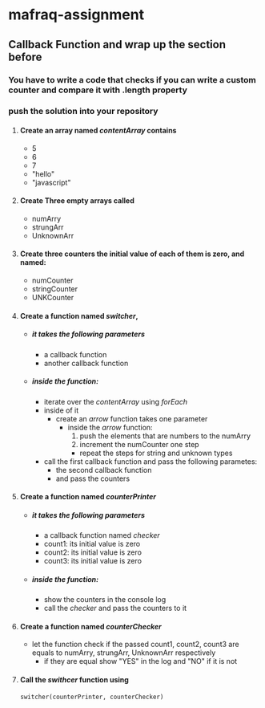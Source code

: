 # mafraq-assignment
## Callback Function and wrap up the section before
### You have to write a code that checks if you can write a custom counter and compare it with .length property
### push the solution into your repository

1. #### Create an array named _contentArray_ contains
   * 5
   * 6
   * 7
   * "hello"
   * "javascript"

1. ####  Create Three  empty arrays called
   * numArry
   * strungArr
   * UnknownArr

1. ####  Create three counters the initial value of each of them is zero,  and named:
   * numCounter
   * stringCounter
   * UNKCounter

1. ####  Create a function named _switcher_,
   * ##### it takes the following parameters
     * a callback function
     * another callback function
   * ##### inside the function:
     * iterate over the _contentArray_ using _forEach_
     * inside of it
       * create an _arrow_ function takes one parameter 
         * inside the _arrow_ function: 
           1. push the elements that are numbers to the numArry
           1. increment the numCounter one step
           * repeat the steps for string and unknown types
     * call the first callback function and pass the following parametes:
       * the second callback function 
       * and pass the counters 

1. ####  Create a function named _counterPrinter_
   * ##### it takes the following parameters
     * a callback function named _checker_ 
     * count1: its initial value is zero
     * count2: its initial value is zero
     * count3: its initial value is zero
   * ##### inside the function:
     * show the counters in the console log
     * call the  _checker_ and pass the counters to it 

1. ####  Create a function named _counterChecker_
   * let the function check if the passed count1, count2, count3 are equals to numArry, strungArr, UnknownArr respectively 
     * if they are equal show "YES" in the log and "NO" if it is not

1. #### Call the _swithcer_ function using 
      `switcher(counterPrinter, counterChecker)`


